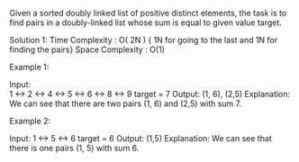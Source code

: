 Given a sorted doubly linked list of positive distinct elements, the task is to find pairs in a doubly-linked list whose sum is equal to given value target.

Solution 1: 
Time Complexity : O( 2N ) { 1N for going to the last and 1N for finding the pairs}
Space Complexity : O(1)

Example 1:

Input:  
1 <-> 2 <-> 4 <-> 5 <-> 6 <-> 8 <-> 9
target = 7
Output: (1, 6), (2,5)
Explanation: We can see that there are two pairs 
(1, 6) and (2,5) with sum 7.
 

Example 2:

Input: 
1 <-> 5 <-> 6
target = 6
Output: (1,5)
Explanation: We can see that there is one pairs  (1, 5) with sum 6.